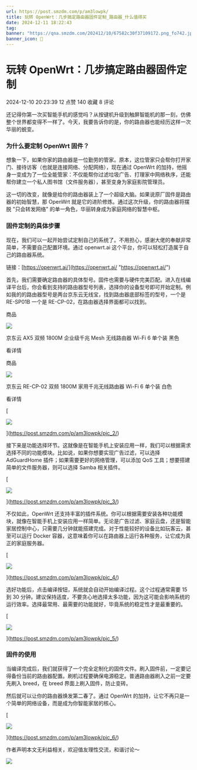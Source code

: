 ```yaml
---
url: https://post.smzdm.com/p/am3lowpk/
title: 玩转 OpenWrt：几步搞定路由器固件定制_路由器_什么值得买
date: 2024-12-11 18:22:43
tag: 
banner: "https://qna.smzdm.com/202412/10/67582c30f37109172.png_fo742.jpg"
banner_icon: 🔖
---
```

# 玩转 OpenWrt：几步搞定路由器固件定制

2024-12-10 20:23:39 12 点赞 140 收藏 8 评论

还记得你第一次买智能手机的感觉吗？从按键机升级到触屏智能机的那一刻，仿佛整个世界都变得不一样了。今天，我要告诉你的是，你的路由器也能经历这样一次华丽的蜕变。

### 为什么要定制 OpenWrt 固件？

想象一下，如果你家的路由器是一位勤劳的管家。原本，这位管家只会帮你打开家门、接待访客（也就是连接网络、分配网络），现在通过 OpenWrt 的加持，他摇身一变成为了一位全能管家：不仅能帮你过滤垃圾广告、打理家中网络秩序，还能帮你建立一个私人图书馆（文件服务器），甚至变身为家庭影院管理员。

这一切的改变，就像是给你的路由器装上了一个超级大脑。如果说原厂固件是路由器的初始智慧，那 OpenWrt 就是它的进阶修炼。通过这次升级，你的路由器将摆脱 "只会转发网络" 的单一角色，华丽转身成为家庭网络的智慧中枢。

### 固件定制的具体步骤

现在，我们可以一起开始尝试定制自己的系统了。不用担心，感谢大佬的奉献非常简单，不需要自己配置环境。通过 openwrt.ai 这个平台，你可以轻松打造属于自己的路由器系统。

链接：[https://openwrt.ai/](https://openwrt.ai/ "https://openwrt.ai/")

首先，我们需要确定路由器的具体型号。固件也需要与硬件完美匹配。进入在线编译平台后，你会看到支持的路由器型号列表，选择你的设备型号即可开始定制。例如我的的路由器型号是两台京东云无线宝，找到路由器底部标签的型号，一个是 RE-SP01B 一个是 RE-CP-02，在路由器选择界面都可以找到。

商品

![](https://qny.smzdm.com/202204/19/625e27e3403b99245.jpg_a200.jpg)

京东云 AX5 双频 1800M 企业级千兆 Mesh 无线路由器 Wi-Fi 6 单个装 黑色

看详情

商品

![](https://qny.smzdm.com/202110/15/616915ff6dcfb5832.jpg_a200.jpg)

京东云 RE-CP-02 双频 1800M 家用千兆无线路由器 Wi-Fi 6 单个装 白色

看详情

[

![](https://am.zdmimg.com/202412/10/67582b2ac955a6572.png_e1080.jpg)

](https://post.smzdm.com/p/am3lowpk/pic_2/)

接下来是功能选择环节。这就像是在智能手机上安装应用一样，我们可以根据需求选择不同的功能模块。比如说，如果你想要实现广告过滤，可以选择 AdGuardHome 插件；如果需要更好的网络管理，可以添加 QoS 工具；想要搭建简单的文件服务器，则可以选择 Samba 相关插件。

[

![](https://qnam.smzdm.com/202412/10/67582b3b19c882663.png_e1080.jpg)

](https://post.smzdm.com/p/am3lowpk/pic_3/)

不仅如此，OpenWrt 还支持丰富的插件系统。你可以根据需要安装各种功能模块，就像在智能手机上安装应用一样简单。无论是广告过滤、家庭云盘，还是智能家居控制中心，只需要几分钟就能搭建完成。对于性能较好的设备比如玩客云，甚至可以运行 Docker 容器，这意味着你可以在路由器上运行各种服务，让它成为真正的家庭服务器。

[

![](https://am.zdmimg.com/202412/10/67582b50fca375215.png_e1080.jpg)

](https://post.smzdm.com/p/am3lowpk/pic_4/)

选好功能后，点击编译按钮，系统就会自动开始编译过程。这个过程通常需要 15 到 30 分钟。建议保持适度，不要贪心地选择太多功能，因为这可能会影响系统的运行效率。选择最常用、最需要的功能就好，毕竟系统的稳定性才是最重要的。

[

![](https://qnam.smzdm.com/202412/10/67582b64f57ec263.png_e1080.jpg)

](https://post.smzdm.com/p/am3lowpk/pic_5/)

### 固件的使用

当编译完成后，我们就获得了一个完全定制化的固件文件。刷入固件前，一定要记得备份当前的路由器配置。刷机过程要确保电源稳定。普通路由器刷入之前一定要先刷入 breed，在 breed 界面上刷入固件，防止变砖。

然后就可以让你的路由器焕发第二春了。通过 OpenWrt 的加持，让它不再只是一个简单的网络设备，而是成为你智能家居的核心。

[

![](https://am.zdmimg.com/202412/10/67582c195f5c29230.png_e1080.jpg)

](https://post.smzdm.com/p/am3lowpk/pic_6/)

作者声明本文无利益相关，欢迎值友理性交流，和谐讨论～

![](https://res.smzdm.com/pc/pc_shequ/dist/img/the-end.png)